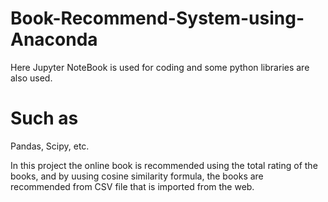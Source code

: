 # Book-Recommend-System-using-Anaconda
Here Jupyter NoteBook is used for coding and some python libraries are also used.

# Such as 
Pandas, Scipy, etc.


In this project the online book is recommended using the total rating of the books,
and by uusing cosine similarity formula, the books are recommended from CSV file that is imported from the web.
